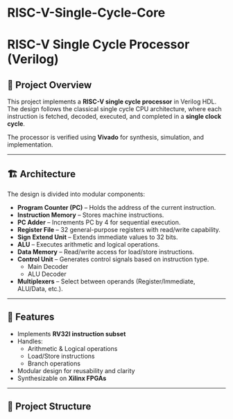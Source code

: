 # RISC-V-Single-Cycle-Core
# RISC-V Single Cycle Processor (Verilog)

## 📌 Project Overview
This project implements a **RISC-V single cycle processor** in Verilog HDL.  
The design follows the classical single cycle CPU architecture, where each instruction is fetched, decoded, executed, and completed in a **single clock cycle**.  

The processor is verified using **Vivado** for synthesis, simulation, and implementation.

---

## 🏗️ Architecture

The design is divided into modular components:
- **Program Counter (PC)** – Holds the address of the current instruction.
- **Instruction Memory** – Stores machine instructions.
- **PC Adder** – Increments PC by 4 for sequential execution.
- **Register File** – 32 general-purpose registers with read/write capability.
- **Sign Extend Unit** – Extends immediate values to 32 bits.
- **ALU** – Executes arithmetic and logical operations.
- **Data Memory** – Read/write access for load/store instructions.
- **Control Unit** – Generates control signals based on instruction type.
  - Main Decoder
  - ALU Decoder
- **Multiplexers** – Select between operands (Register/Immediate, ALU/Data, etc.).

---

## 🔑 Features
- Implements **RV32I instruction subset**
- Handles:
  - Arithmetic & Logical operations
  - Load/Store instructions
  - Branch operations
- Modular design for reusability and clarity
- Synthesizable on **Xilinx FPGAs**

---

## 📂 Project Structure
